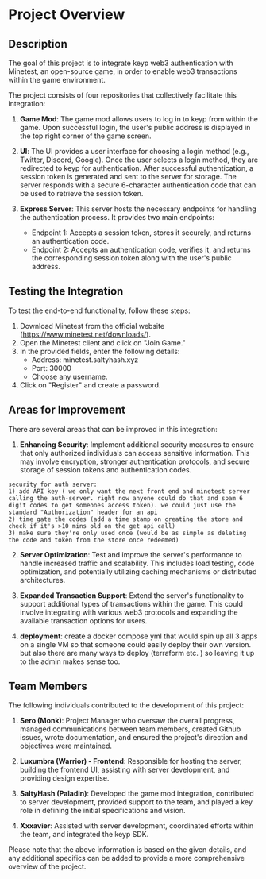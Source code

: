 # Project Overview

## Description

The goal of this project is to integrate keyp web3 authentication with Minetest, an open-source game, in order to enable web3 transactions within the game environment.

The project consists of four repositories that collectively facilitate this integration:

1. **Game Mod**: The game mod allows users to log in to keyp from within the game. Upon successful login, the user's public address is displayed in the top right corner of the game screen.

2. **UI**: The UI provides a user interface for choosing a login method (e.g., Twitter, Discord, Google). Once the user selects a login method, they are redirected to keyp for authentication. After successful authentication, a session token is generated and sent to the server for storage. The server responds with a secure 6-character authentication code that can be used to retrieve the session token.

3. **Express Server**: This server hosts the necessary endpoints for handling the authentication process. It provides two main endpoints:
   - Endpoint 1: Accepts a session token, stores it securely, and returns an authentication code.
   - Endpoint 2: Accepts an authentication code, verifies it, and returns the corresponding session token along with the user's public address.

## Testing the Integration

To test the end-to-end functionality, follow these steps:

1. Download Minetest from the official website (https://www.minetest.net/downloads/).
2. Open the Minetest client and click on "Join Game."
3. In the provided fields, enter the following details:
   - Address: minetest.saltyhash.xyz
   - Port: 30000
   - Choose any username.
4. Click on "Register" and create a password.

## Areas for Improvement

There are several areas that can be improved in this integration:

1. **Enhancing Security**: Implement additional security measures to ensure that only authorized individuals can access sensitive information. This may involve encryption, stronger authentication protocols, and secure storage of session tokens and authentication codes.

```
security for auth server:
1) add API key ( we only want the next front end and minetest server calling the auth-server. right now anyone could do that and spam 6 digit codes to get someones access token). we could just use the standard "Authorization" header for an api
2) time gate the codes (add a time stamp on creating the store and check if it's >10 mins old on the get api call)
3) make sure they're only used once (would be as simple as deleting the code and token from the store once redeemed)

```

2. **Server Optimization**: Test and improve the server's performance to handle increased traffic and scalability. This includes load testing, code optimization, and potentially utilizing caching mechanisms or distributed architectures.

3. **Expanded Transaction Support**: Extend the server's functionality to support additional types of transactions within the game. This could involve integrating with various web3 protocols and expanding the available transaction options for users.

4. **deployment**: create a docker compose yml that would spin up all 3 apps on a single VM so that someone could easily deploy their own version. but also there are many ways to deploy (terraform etc. ) so leaving it up to the admin makes sense too.

## Team Members

The following individuals contributed to the development of this project:

1. **Sero (Monk)**: Project Manager who oversaw the overall progress, managed communications between team members, created Github issues, wrote documentation, and ensured the project's direction and objectives were maintained.

2. **Luxumbra (Warrior) - Frontend**: Responsible for hosting the server, building the frontend UI, assisting with server development, and providing design expertise.

3. **SaltyHash (Paladin)**: Developed the game mod integration, contributed to server development, provided support to the team, and played a key role in defining the initial specifications and vision.

4. **Xxxavier**: Assisted with server development, coordinated efforts within the team, and integrated the keyp SDK.

Please note that the above information is based on the given details, and any additional specifics can be added to provide a more comprehensive overview of the project.
